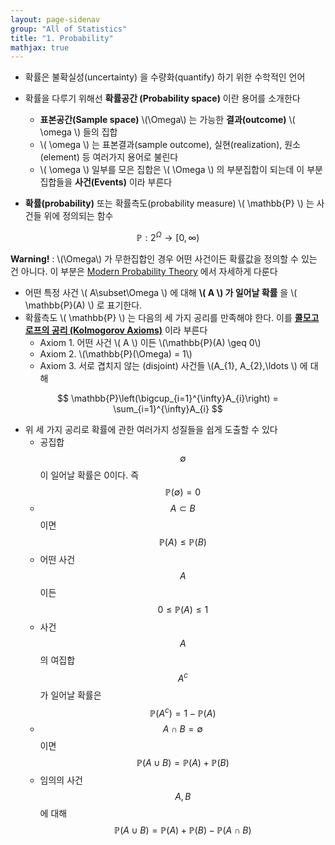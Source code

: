 ```yaml
---
layout: page-sidenav
group: "All of Statistics"
title: "1. Probability"
mathjax: true
---
```


- 확률은 불확실성(uncertainty) 을 수량화(quantify) 하기 위한 수학적인 언어
- 확률을 다루기 위해선  **확률공간 (Probability space)** 이란 용어를 소개한다
	- **표본공간(Sample space)** \\(\Omega\\) 는 가능한 **결과(outcome)** \\( \omega \\) 들의 집합
	- \\( \omega \\) 는 표본결과(sample outcome), 실현(realization), 원소(element) 등 여러가지 용어로 불린다
	- \\( \omega \\) 일부를 모은 집합은 \\( \Omega \\) 의 부분집합이 되는데 이 부분집합들을 **사건(Events)** 이라 부른다 

- **확률(probability)** 또는 확률측도(probability measure) \\( \mathbb{P} \\) 는 사건들 위에 정의되는 함수

$$
\mathbb{P}:2^{\Omega}\to[0,\infty)
$$

**Warning!** : \\(\Omega\\) 가 무한집합인 경우 어떤 사건이든 확률값을 정의할 수 있는 건 아니다. 이 부분은 [Modern Probability Theory](https://sungbinlim.github.io/sl/docs/mpt/0) 에서 자세하게 다룬다

- 어떤 특정 사건 \\( A\subset\Omega \\) 에 대해 **\\( A \\) 가 일어날 확률** 을 \\( \mathbb{P}(A) \\) 로 표기한다.
- 확률측도 \\( \mathbb{P} \\) 는 다음의 세 가지 공리를 만족해야 한다. 이를 [**콜모고로프의 공리 (Kolmogorov Axioms)**](https://en.wikipedia.org/wiki/Probability_axioms) 이라 부른다
	- Axiom 1. 어떤 사건 \\( A \\) 이든 \\(\mathbb{P}(A) \geq 0\\)
	- Axiom 2. \\(\mathbb{P}(\Omega) = 1\\) 
	- Axiom 3. 서로 겹치지 않는 (disjoint) 사건들 \\(A_{1}, A_{2},\ldots \\) 에 대해

$$
\mathbb{P}\left(\bigcup_{i=1}^{\infty}A_{i}\right) = \sum_{i=1}^{\infty}A_{i}
$$

- 위 세 가지 공리로 확률에 관한 여러가지 성질들을 쉽게 도출할 수 있다
	- 공집합 $$\emptyset$$ 이 일어날 확률은 0이다. 즉 $$\mathbb{P}(\emptyset)=0 $$
	- $$A\subset B$$ 이면 $$ \mathbb{P}(A)\leq\mathbb{P}(B)$$
	- 어떤 사건 $$A$$ 이든 $$0\leq\mathbb{P}(A)\leq 1$$
	- 사건 $$A$$ 의 여집합 $$A^{c}$$ 가 일어날 확률은 $$\mathbb{P}(A^{c})=1-\mathbb{P}(A)$$
	- $$A\cap B=\emptyset$$ 이면 $$\mathbb{P}(A\cup B)=\mathbb{P}(A)+\mathbb{P}(B)$$
	- 임의의 사건 $$A, B$$ 에 대해 $$\mathbb{P}(A\cup B) = \mathbb{P}(A) + \mathbb{P}(B) - \mathbb{P}(A\cap B)$$
